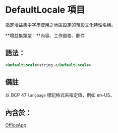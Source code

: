 
# DefaultLocale 項目
指定增益集中字串使用之地區設定的預設文化特性名稱。

 **增益集類型︰**內容、工作窗格、郵件


## 語法：


```XML
<DefaultLocale>string </DefaultLocale>
```


## 備註

以 BCP 47 `language` 標記格式來指定值，例如 en-US。


## 內含於：

[OfficeApp](../../reference/manifest/officeapp.md)

